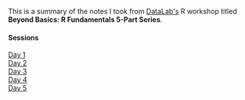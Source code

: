 This is a summary of the notes I took from [DataLab's](https://datalab.ucdavis.edu/)
R workshop titled **Beyond Basics: R Fundamentals 5-Part Series**.

#### Sessions
[Day 1](https://htmlpreview.github.io/?https://raw.githubusercontent.com/nasiegel88/r-fundamentals/main/day1.nb.html) \
[Day 2](https://htmlpreview.github.io/?https://raw.githubusercontent.com/nasiegel88/r-fundamentals/main/day2.nb.html) \
[Day 3](https://htmlpreview.github.io/?https://raw.githubusercontent.com/nasiegel88/r-fundamentals/main/day3.nb.html) \
[Day 4](https://htmlpreview.github.io/?https://raw.githubusercontent.com/nasiegel88/r-fundamentals/main/day4.nb.html) \
[Day 5](https://htmlpreview.github.io/?https://raw.githubusercontent.com/nasiegel88/r-fundamentals/main/day5.nb.html)
